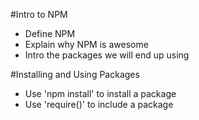
#Intro to NPM

* Define NPM
* Explain why NPM is awesome
* Intro the packages we will end up using


#Installing and Using Packages

* Use 'npm install' to install a package
* Use 'require()' to include a package
